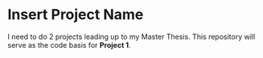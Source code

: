 # Insert Project Name

I need to do 2 projects leading up to my Master Thesis. This repository will serve as the code basis for  **Project 1**.
